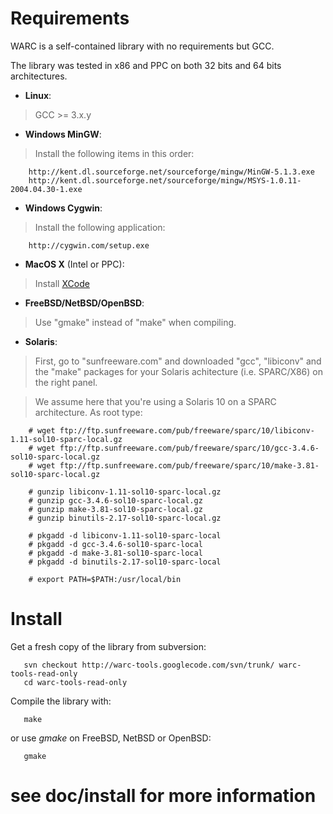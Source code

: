 # Requirements #

WARC is a self-contained library with no requirements but GCC.


The library was tested in x86 and PPC on both 32 bits and 64 bits architectures.

  * **Linux**:

> GCC >= 3.x.y

  * **Windows MinGW**:

> Install the following items in this order:
```
    http://kent.dl.sourceforge.net/sourceforge/mingw/MinGW-5.1.3.exe
    http://kent.dl.sourceforge.net/sourceforge/mingw/MSYS-1.0.11-2004.04.30-1.exe
```

  * **Windows Cygwin**:

> Install the following application:
```
    http://cygwin.com/setup.exe
```

  * **MacOS X** (Intel or PPC):

> Install [XCode](http://developer.apple.com/tools/xcode/)

  * **FreeBSD/NetBSD/OpenBSD**:

> Use "gmake" instead of "make" when compiling.

  * **Solaris**:

> First, go to "sunfreeware.com" and downloaded "gcc", "libiconv" and the
> "make" packages for your Solaris achitecture (i.e. SPARC/X86) on
> the right panel.

> We assume here that you're using a Solaris 10 on a SPARC architecture. As root type:
```
    # wget ftp://ftp.sunfreeware.com/pub/freeware/sparc/10/libiconv-1.11-sol10-sparc-local.gz
    # wget ftp://ftp.sunfreeware.com/pub/freeware/sparc/10/gcc-3.4.6-sol10-sparc-local.gz
    # wget ftp://ftp.sunfreeware.com/pub/freeware/sparc/10/make-3.81-sol10-sparc-local.gz

    # gunzip libiconv-1.11-sol10-sparc-local.gz
    # gunzip gcc-3.4.6-sol10-sparc-local.gz
    # gunzip make-3.81-sol10-sparc-local.gz
    # gunzip binutils-2.17-sol10-sparc-local.gz

    # pkgadd -d libiconv-1.11-sol10-sparc-local
    # pkgadd -d gcc-3.4.6-sol10-sparc-local
    # pkgadd -d make-3.81-sol10-sparc-local
    # pkgadd -d binutils-2.17-sol10-sparc-local

    # export PATH=$PATH:/usr/local/bin
```


# Install #

Get a fresh copy of the library from subversion:

```
   svn checkout http://warc-tools.googlecode.com/svn/trunk/ warc-tools-read-only
   cd warc-tools-read-only
```

Compile the library with:

```
   make
```

or use _gmake_ on FreeBSD, NetBSD or OpenBSD:

```
   gmake
```

# see doc/install for more information #